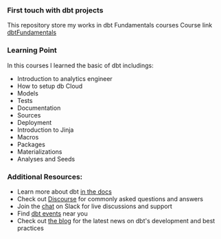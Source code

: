 ### First touch with dbt projects
This repository store my works in dbt Fundamentals courses
Course link [dbtFundamentals](https://courses.getdbt.com/courses/fundamentals)

### Learning Point
In this courses I learned the basic of dbt includings:
- Introduction to analytics engineer
- How to setup db Cloud
- Models
- Tests
- Documentation 
- Sources
- Deployment
- Introduction to Jinja
- Macros
- Packages
- Materializations
- Analyses and Seeds

### Additional Resources:
- Learn more about dbt [in the docs](https://docs.getdbt.com/docs/introduction)
- Check out [Discourse](https://discourse.getdbt.com/) for commonly asked questions and answers
- Join the [chat](http://slack.getdbt.com/) on Slack for live discussions and support
- Find [dbt events](https://events.getdbt.com) near you
- Check out [the blog](https://blog.getdbt.com/) for the latest news on dbt's development and best practices
